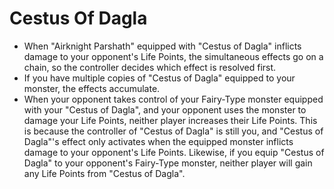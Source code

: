 # Cestus Of Dagla

*   When "Airknight Parshath" equipped with "Cestus of Dagla" inflicts damage to your opponent's Life Points, the simultaneous effects go on a chain, so the controller decides which effect is resolved first.
*   If you have multiple copies of "Cestus of Dagla" equipped to your monster, the effects accumulate.
*   When your opponent takes control of your Fairy-Type monster equipped with your "Cestus of Dagla", and your opponent uses the monster to damage your Life Points, neither player increases their Life Points. This is because the controller of "Cestus of Dagla" is still you, and "Cestus of Dagla"'s effect only activates when the equipped monster inflicts damage to your opponent's Life Points. Likewise, if you equip "Cestus of Dagla" to your opponent's Fairy-Type monster, neither player will gain any Life Points from "Cestus of Dagla".
